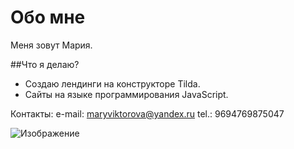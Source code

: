 # Обо мне
Меня зовут Мария.

##Что я делаю?
- Создаю лендинги на конструкторе Tilda.
- Сайты на языке программирования JavaScript.

Контакты: 
e-mail: maryviktorova@yandex.ru
tel.: 9694769875047

![Изображение](https://disk.yandex.ru/i/NhQF8qWAuy38YQ)